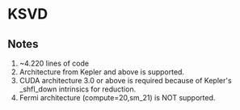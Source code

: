 # KSVD

## Notes
1. ~4.220 lines of code
2. Architecture from Kepler and above is supported.
3. CUDA architecture 3.0 or above is required because of Kepler's _shfl_down intrinsics for reduction.
4. Fermi architecture (compute=20,sm_21) is NOT supported.

